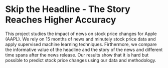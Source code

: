 # Skip the Headline - The Story Reaches Higher Accuracy

This project studies the impact of news on stock price changes for Apple (AAPL). We rely on 15 months of news and minutely stock price data and apply supervised machine learning techniques. Firthermore, we compare the informative value of the headline and the story of the news and different time spans after the news release. Our results show that it is hard but possible to predict stock price changes using our data and methodology.
